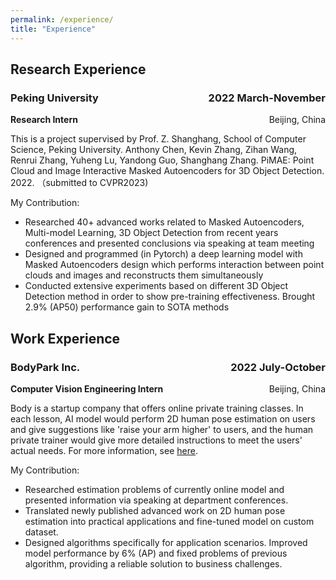 ```yaml
---
permalink: /experience/
title: "Experience"
---
```


## Research Experience
### Peking University  <span style="float:right;">2022 March-November</span>
<p style="text-align:left;">
    <b>Research Intern</b>
    <span style="float:right;">
        Beijing, China
    </span>
</p>

This is a project supervised by Prof. Z. Shanghang, School of Computer Science, Peking University. 
Anthony Chen, Kevin Zhang, Zihan Wang, Renrui Zhang, Yuheng Lu, Yandong Guo, Shanghang Zhang. PiMAE: Point Cloud and Image Interactive Masked Autoencoders for 3D Object Detection. 2022. （submitted to CVPR2023)

My Contribution:
- Researched 40+ advanced works related to Masked Autoencoders, Multi-model Learning, 3D Object Detection from recent years conferences and presented conclusions via speaking at team meeting
- Designed and programmed (in Pytorch) a deep learning model with Masked Autoencoders design which performs interaction between point clouds and images and reconstructs them simultaneously
- Conducted extensive experiments based on different 3D Object Detection method in order to show pre-training effectiveness. Brought 2.9% (AP50) performance gain to SOTA methods

## Work Experience
### BodyPark Inc. <span style="float:right;">2022 July-October</span>
<p style="text-align:left;">
    <b>Computer Vision Engineering Intern</b>
    <span style="float:right;">
        Beijing, China
    </span>
</p>

Body is a startup company that offers online private training classes. In each lesson, AI model would perform 2D human pose estimation on users and give suggestions like 'raise your arm higher' to users, and the human private trainer would give more detailed instructions to meet the users' actual needs. For more information, see [here](http://www.bodypark.cn/home).

My Contribution:
- Researched estimation problems of currently online model and presented information via speaking at department conferences.
- Translated newly published advanced work on 2D human pose estimation into practical applications and fine-tuned model on custom dataset. 
- Designed algorithms specifically for application scenarios. Improved model performance by 6% (AP) and fixed problems of previous algorithm, providing a reliable solution to business challenges.


